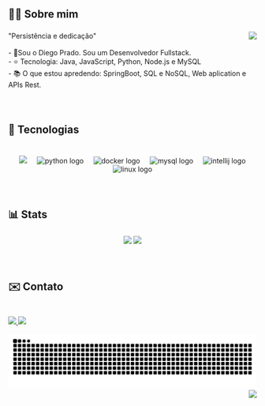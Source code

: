 <br clear="both">

<h2 align="left">🙋‍♂️ Sobre mim</h2>

###

<img align="right" height="150" src="https://media1.giphy.com/media/v1.Y2lkPTc5MGI3NjExNWk2dWJiNmI0MHltdmlkZDN1aGxjZHg4d25nYmNoOWRlbTg5OXBpMiZlcD12MV9pbnRlcm5hbF9naWZfYnlfaWQmY3Q9Zw/jC1zKGLmfVYXDEgUii/giphy.gif"  />

###

<p align="left">"Persistência e dedicação"<br><br>- 👤Sou o Diego Prado. Sou um Desenvolvedor Fullstack.<br>- ⭐ Tecnologia: Java, JavaScript, Python, Node.js e MySQL<br>- 📚 O que estou apredendo: SpringBoot, SQL e NoSQL, Web aplication e APIs Rest.</p>

###

<br clear="both">

<h2 align="left">🤖 Tecnologias</h2>

###

<br clear="both">

<div align="center">
  <img width="12" />
  <img src="https://img.shields.io/badge/Java-007396?style=for-the-badge&logo=java&logoColor=white" />
  <img width="12" />
  <img src="https://img.shields.io/badge/Python-3776AB?logo=python&logoColor=white&style=for-the-badge" height="40" alt="python logo"  />
  <img width="12" />
  <img src="https://img.shields.io/badge/Docker-2496ED?logo=docker&logoColor=white&style=for-the-badge" height="40" alt="docker logo"  />
  <img width="12" />
  <img src="https://img.shields.io/badge/MySQL-4479A1?logo=mysql&logoColor=white&style=for-the-badge" height="40" alt="mysql logo"  />
  <img width="12" />
  <img src="https://img.shields.io/badge/IntelliJ IDEA-007EFF?logo=intellijidea&logoColor=white&style=for-the-badge" height="40" alt="intellij logo"  />
  <img width="12" />
  <img src="https://img.shields.io/badge/Linux-FCC624?logo=linux&logoColor=black&style=for-the-badge" height="40" alt="linux logo"  />
</div>

###

<br clear="both">

<h2 align="left">📊 Stats</h2>

###

<div align="center">
  <img height="150em" src="https://github-readme-stats.vercel.app/api?username=Pradixx&show_icons=true&theme=panda&include_all_commits=true&count_private=true&hide_border=true" />
  <img height="150em" src="https://github-readme-stats.vercel.app/api/top-langs/?username=Pradixx&layout=compact&langs_count=4&theme=panda&hide_border=true" />
</div>

###

<br clear="both">

<h2 align="left">✉️ Contato</h2>

###

<br clear="both">

<div align="left">
  <a href="https://www.linkedin.com/in/diego-prado-dev/" target="_blank">
    <img src="https://img.shields.io/badge/LinkedIn-0077B5?style=for-the-badge&logo=linkedin&logoColor=white" />
  </a>
  <a href="mailto:dieguittosilva09@gmail.com" target="_blank">
    <img src="https://img.shields.io/badge/Gmail-D14836?style=for-the-badge&logo=gmail&logoColor=white" />
  </a>
</div>

<br clear="both">

<div align="center">
<img src="https://raw.githubusercontent.com/Pradixx/Pradixx/output/snake.svg" alt="Snake animation" />
</div>


<img align="right" src="https://visitor-badge.laobi.icu/badge?page_id=Pradixx.Pradixx&"  />
